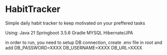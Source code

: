 # HabitTracker

Simple daily habit tracker to keep motivated on your preffered tasks 

Using:
Java 21
Springboot 3.5.6
Gradle
MYSQL
Hibernate/JPA

in order to run, you need to setup DB connection, create .env file in root and add 
DB_PASSWORD=XXXX
DB_USERNAME=XXXX
DB_URL=XXXX
